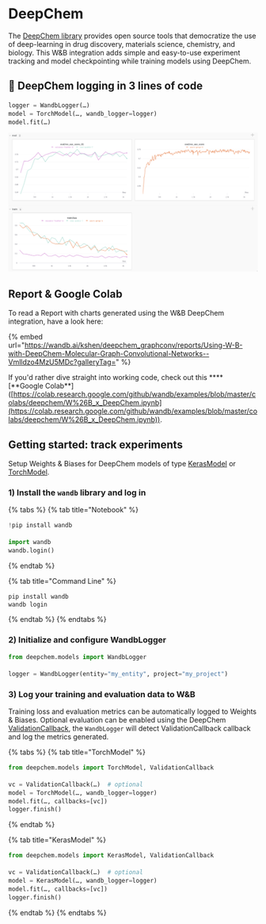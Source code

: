 # DeepChem

The [DeepChem library](https://github.com/deepchem/deepchem) provides open source tools that democratize the use of deep-learning in drug discovery, materials science, chemistry, and biology. This W\&B integration adds simple and easy-to-use experiment tracking and model checkpointing while training models using DeepChem.

## 🧪 DeepChem logging in 3 lines of code

```python
logger = WandbLogger(…)
model = TorchModel(…, wandb_logger=logger)
model.fit(…)
```

![](../../../.gitbook/assets/cd.png)

## Report & Google Colab

To read a Report with charts generated using the W\&B DeepChem integration, have a look here:

{% embed url="https://wandb.ai/kshen/deepchem_graphconv/reports/Using-W-B-with-DeepChem-Molecular-Graph-Convolutional-Networks--Vmlldzo4MzU5MDc?galleryTag=" %}

If you'd rather dive straight into working code, check out this **\*\*\[**Google Colab\*\*]\([https://colab.research.google.com/github/wandb/examples/blob/master/colabs/deepchem/W%26B_x_DeepChem.ipynb](https://colab.research.google.com/github/wandb/examples/blob/master/colabs/deepchem/W%26B_x_DeepChem.ipynb)).

## Getting started: track experiments

Setup Weights & Biases for DeepChem models of type [KerasModel](https://deepchem.readthedocs.io/en/latest/api_reference/models.html#keras-models) or [TorchModel](https://deepchem.readthedocs.io/en/latest/api_reference/models.html#pytorch-models).

### **1) Install the `wandb` library and log in**

{% tabs %}
{% tab title="Notebook" %}
```python
!pip install wandb

import wandb
wandb.login()
```
{% endtab %}

{% tab title="Command Line" %}
```
pip install wandb
wandb login
```
{% endtab %}
{% endtabs %}

### 2) Initialize and configure WandbLogger

```python
from deepchem.models import WandbLogger 

logger = WandbLogger(entity="my_entity", project="my_project")
```

### **3) Log your training and evaluation data to W\&B**

Training loss and evaluation metrics can be automatically logged to Weights & Biases. Optional evaluation can be enabled using the DeepChem [ValidationCallback](https://github.com/deepchem/deepchem/blob/master/deepchem/models/callbacks.py), the `WandbLogger` will detect ValidationCallback callback and log the metrics generated.

{% tabs %}
{% tab title="TorchModel" %}
```python
from deepchem.models import TorchModel, ValidationCallback

vc = ValidationCallback(…)  # optional
model = TorchModel(…, wandb_logger=logger)
model.fit(…, callbacks=[vc]) 
logger.finish()
```
{% endtab %}

{% tab title="KerasModel" %}
```python
from deepchem.models import KerasModel, ValidationCallback

vc = ValidationCallback(…)  # optional
model = KerasModel(…, wandb_logger=logger)
model.fit(…, callbacks=[vc])
logger.finish()
```
{% endtab %}
{% endtabs %}
